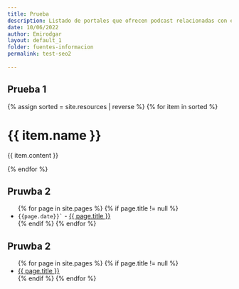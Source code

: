 ```yaml
---
title: Prueba
description: Listado de portales que ofrecen podcast relacionadas con el SEO
date: 10/06/2022
author: Emirodgar
layout: default_1
folder: fuentes-informacion
permalink: test-seo2
  
---
```


## Prueba 1

{% assign sorted = site.resources | reverse %}
{% for item in sorted %}
  <h1>{{ item.name }}</h1>
  <p>{{ item.content }}</p>
{% endfor %}



## Pruwba 2

<ul>
{% for page in site.pages %}
{% if page.title != null  %}
	  <li> <code>{{page.date}}`</code> - <a href="{{ page.url }}">{{ page.title }}</a></li>
{% endif %}
{% endfor %}
</ul>


## Pruwba 2

<ul>
{% for page in site.pages %}
{% if page.title != null  %}
	  <li> <a href="{{ page.url }}">{{ page.title }}</a></li>
{% endif %}
{% endfor %}
</ul>